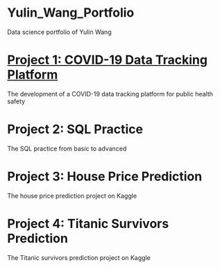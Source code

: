 # Yulin_Wang_Portfolio
Data science portfolio of Yulin Wang


# [Project 1: COVID-19 Data Tracking Platform](https://github.com/dlwyl1997/Covid-19_Data_Analysis)
The development of a COVID-19 data tracking platform for public health safety


# Project 2: SQL Practice
The SQL practice from basic to advanced


# Project 3: House Price Prediction
The house price prediction project on Kaggle


# Project 4: Titanic Survivors Prediction
The Titanic survivors prediction project on Kaggle


